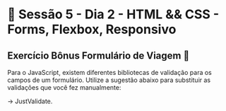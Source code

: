 # :dart: Sessão 5 - Dia 2 - HTML && CSS - Forms, Flexbox, Responsivo
## Exercício Bônus Formulário de Viagem :rocket:

Para o JavaScript, existem diferentes bibliotecas de validação para os 
campos de um formulário. Utilize a sugestão abaixo para substituir as 
validações que você fez manualmente:

-> JustValidate.
